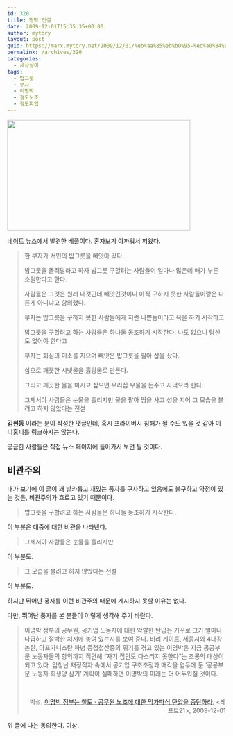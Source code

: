 ```yaml
---
id: 320
title: 명박 전설
date: 2009-12-01T15:35:35+00:00
author: mytory
layout: post
guid: https://marx.mytory.net/2009/12/01/%eb%aa%85%eb%b0%95-%ec%a0%84%ec%84%a4/
permalink: /archives/320
categories:
  - 세상살이
tags:
  - 밥그릇
  - 부자
  - 이명박
  - 철도노조
  - 철도파업
---
```

<img src="https://marx.mytory.net/wp-content/uploads/1/cfile23.uf.171164104B1537AE726B12.jpg" class="aligncenter" width="422" height="254" alt="" filename="nate_news.jpg" filemime="image/jpeg" />

[네이트 뉴스](http://news.nate.com/view/20091201n00023)에서 발견한 베플이다. 혼자보기 아까워서 퍼왔다.

> 한 부자가 서민의 밥그릇을 빼앗아 갔다.
> 
> 밥그릇을 돌려달라고 하자 밥그릇 구할려는 사람들이 얼마나 많은데 배가 부른 소릴한다고 한다.
> 
> 사람들은 그것은 원래 내것인데 빼앗긴것이니 아직 구하지 못한 사람들이랑은 다른게 아니냐고 항의했다.
> 
> 부자는 밥그릇을 구하지 못한 사람들에게 저런 나쁜놈이라고 욕을 하기 시작하고
> 
> 밥그릇을 구할려고 하는 사람들은 하나둘 동조하기 시작한다. 나도 없으니 당신도 없어야 한다고
> 
> 부자는 회심의 미소를 지으며 빼앗은 밥그릇을 팔아 삽을 샀다.
> 
> 삽으로 깨끗한 시냇물을 흙탕물로 만든다.
> 
> 그리고 깨끗한 물을 마시고 싶으면 우리집 우물을 돈주고 사먹으라 한다.
> 
> 그제서야 사람들은 눈물을 흘리지만 물을 팔아 땅을 사고 성을 지어 그 모습을 볼려고 하지 않았다는 전설

**김현동** 이라는 분이 작성한 댓글인데, 혹시 프라이버시 침해가 될 수도 있을 것 같아 미니홈피를 링크하지는 않는다.

궁금한 사람들은 직접 뉴스 페이지에 들어가서 보면 될 것이다.

## 비관주의

내가 보기에 이 글이 꽤 날카롭고 재밌는 풍자를 구사하고 있음에도 불구하고 약점이 있는 것은, 비관주의가 흐르고 있기 때문이다.

> 밥그릇을 구할려고 하는 사람들은 하나둘 동조하기 시작한다.

이 부분은 대중에 대한 비관을 나타낸다.

> 그제서야 사람들은 눈물을 흘리지만

이 부분도.

> 그 모습을 볼려고 하지 않았다는 전설

이 부분도.

하지만 뛰어난 풍자를 이런 비관주의 때문에 게시하지 못할 이유는 없다.

다만, 뛰어난 풍자를 본 분들이 이렇게 생각해 주기 바란다.

> 이명박 정부의 공무원, 공기업 노동자에 대한 악랄한 탄압은 거꾸로 그가 얼마나 다급하고 절박한 처지에 놓여 있는지를 보여 준다. 비리 게이트, 세종시와 4대강 논란, 아프가니스탄 파병 등첩첩산중의 위기를 겪고 있는 이명박은 지금 공공부문 노동자들의 항의까지 직면해 “자기 집안도 다스리지 못한다”는 조롱의 대상이 되고 있다. 엄청난 재정적자 속에서 공기업 구조조정과 매각을 염두에 둔 ‘공공부문 노동자 희생양 삼기’ 계획이 실패하면 이명박의 미래는 더 어두워질 것이다.
> 
> &nbsp;
> 
> <p style="text-align: right; ">
>   박설,&nbsp;<a href="http://wspaper.org/article/7293">이명박 정부는 철도ㆍ공무원 노조에 대한 막가파식 탄압을 중단하라</a>, &lt;레프트21&gt;, 2009-12-01
> </p>

위 글에 나는 동의한다. 이상.
